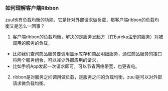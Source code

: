 ### 如何理解客户端Ribbon 
zuul也有负载均衡的功能，它是针对外部请求做负载，那客户端ribbon的负载均衡又是怎么一回事？

1. 客户端ribbon的负载均衡，解决的是服务发起方（在Eureka注册的服务）对被调用的服务的负载，
- 比如我们查询商品服务要调用显示库存和商品明细服务，通过商品服务的接口将两个服务组合，可以减少外部应用的请求，
- 比如手机App发起一次请求即可，可以节省网络带宽，也更省电。

2. ribbon是对服务之间调用做负载，是服务之间的负载均衡，zuul是可以对外部请求做负载均衡。 
